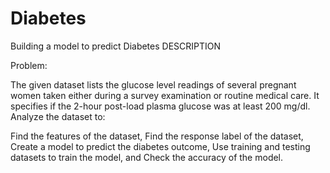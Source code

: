 # Diabetes
Building a model to predict Diabetes
DESCRIPTION

Problem:

The given dataset lists the glucose level readings of several pregnant women taken either during a survey examination or routine medical care. It specifies if the 2-hour post-load plasma glucose was at least 200 mg/dl. Analyze the dataset to:

Find the features of the dataset,
Find the response label of the dataset,
Create a model  to predict the diabetes outcome,
Use training and testing datasets to train the model, and
Check the accuracy of the model.
